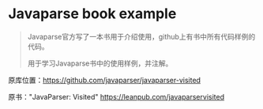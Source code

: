 # Javaparse book example



> Javaparse官方写了一本书用于介绍使用，github上有书中所有代码样例的代码。
>
> 用于学习Javaparse书中的使用样例，并注解。

原库位置：https://github.com/javaparser/javaparser-visited

原书："JavaParser: Visited" <https://leanpub.com/javaparservisited>

